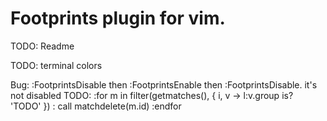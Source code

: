 # Footprints plugin for vim.
TODO: Readme

TODO: terminal colors

Bug: :FootprintsDisable then :FootprintsEnable then :FootprintsDisable. it's not disabled
TODO: 
:for m in filter(getmatches(), { i, v -> l:v.group is? 'TODO' })
:  call matchdelete(m.id)
:endfor
